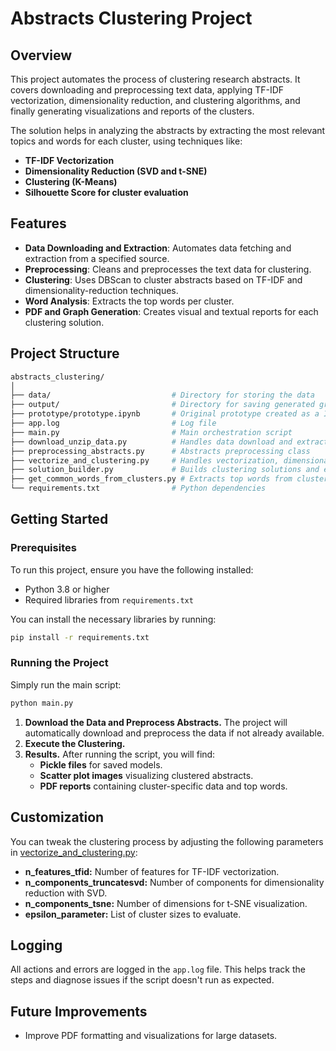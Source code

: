 # Abstracts Clustering Project

## Overview

This project automates the process of clustering research abstracts. It covers downloading and preprocessing text data, applying TF-IDF vectorization, dimensionality reduction, and clustering algorithms, and finally generating visualizations and reports of the clusters.

The solution helps in analyzing the abstracts by extracting the most relevant topics and words for each cluster, using techniques like:
- **TF-IDF Vectorization** 
- **Dimensionality Reduction (SVD and t-SNE)**
- **Clustering (K-Means)** 
- **Silhouette Score for cluster evaluation**

## Features

- **Data Downloading and Extraction**: Automates data fetching and extraction from a specified source.
- **Preprocessing**: Cleans and preprocesses the text data for clustering.
- **Clustering**: Uses DBScan to cluster abstracts based on TF-IDF and dimensionality-reduction techniques.
- **Word Analysis**: Extracts the top words per cluster.
- **PDF and Graph Generation**: Creates visual and textual reports for each clustering solution.

## Project Structure

```bash
abstracts_clustering/
│
├── data/                           # Directory for storing the data
├── output/                         # Directory for saving generated graphs, PDFs, and pickle files
├── prototype/prototype.ipynb       # Original prototype created as a Interactive Python Notebook file 
├── app.log                         # Log file
├── main.py                         # Main orchestration script
├── download_unzip_data.py          # Handles data download and extraction
├── preprocessing_abstracts.py      # Abstracts preprocessing class
├── vectorize_and_clustering.py     # Handles vectorization, dimensionality reduction, and clustering
├── solution_builder.py             # Builds clustering solutions and evaluates them
├── get_common_words_from_clusters.py # Extracts top words from clusters
└── requirements.txt                # Python dependencies
```

## Getting Started
### Prerequisites
To run this project, ensure you have the following installed:

- Python 3.8 or higher
- Required libraries from `requirements.txt`

You can install the necessary libraries by running:

```bash
pip install -r requirements.txt
```

### Running the Project
Simply run the main script:
```bash
python main.py
```
1) **Download the Data and Preprocess Abstracts.**
The project will automatically download and preprocess the data if not already available.
2) **Execute the Clustering.**
3) **Results.** After running the script, you will find:
    - **Pickle files** for saved models.
    - **Scatter plot images** visualizing clustered abstracts.
    - **PDF reports** containing cluster-specific data and top words.

## Customization
You can tweak the clustering process by adjusting the following parameters in 
[vectorize_and_clustering.py](https://github.com/Lalo-Rodriguez/abstracts_clustering/blob/main/vectorize_and_clustering.py):
- **n_features_tfid:** Number of features for TF-IDF vectorization.
- **n_components_truncatesvd:** Number of components for dimensionality reduction with SVD.
- **n_components_tsne:** Number of dimensions for t-SNE visualization.
- **epsilon_parameter:** List of cluster sizes to evaluate.

## Logging 
All actions and errors are logged in the `app.log` file. 
This helps track the steps and diagnose issues if the script doesn't run as expected.

## Future Improvements
- Improve PDF formatting and visualizations for large datasets.